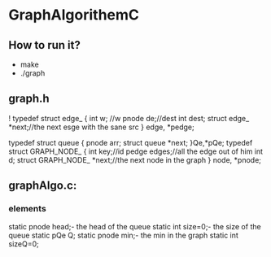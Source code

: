 # GraphAlgorithemC
## How to run it?
- make
- ./graph
## graph.h
! typedef struct edge_ { 
    int w; //w
    pnode  de;//dest
    int dest;
    struct edge_ *next;//the next esge with the sane src
} edge, *pedge;

typedef struct queue
{
    pnode arr;
    struct queue *next;
}Qe,*pQe;
typedef struct GRAPH_NODE_ {
    int key;//id
    pedge edges;//all the edge out of him
    int d;
    struct GRAPH_NODE_ *next;//the next node in the graph
} node, *pnode;

## graphAlgo.c:
### elements
static pnode head;- the head of the queue
static int size=0;- the size of the queue
static pQe Q;
static pnode min;- the min in the graph
static int sizeQ=0;


